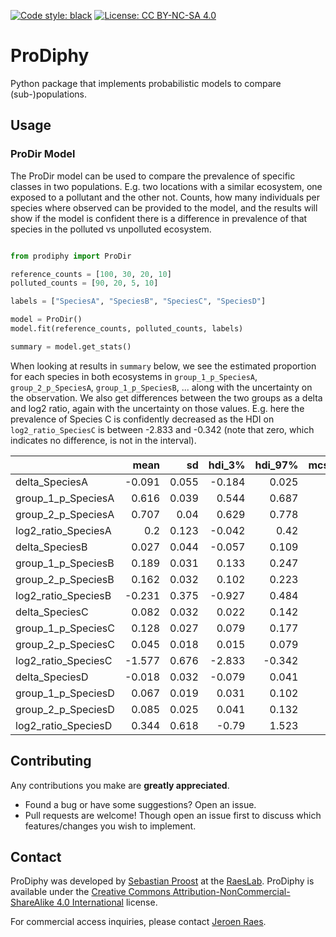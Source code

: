 [![Code style: black](https://img.shields.io/badge/code%20style-black-000000.svg)](https://github.com/psf/black) [![License: CC BY-NC-SA 4.0](https://img.shields.io/badge/License-CC%20BY--NC--SA%204.0-lightgrey.svg)](https://creativecommons.org/licenses/by-nc-sa/4.0/)

# ProDiphy

Python package that implements probabilistic models to compare (sub-)populations.

## Usage

### ProDir Model

The ProDir model can be used to compare the prevalence of specific classes in two populations. E.g. two locations with
a similar ecosystem, one exposed to a pollutant and the other not. Counts, how many individuals per species where 
observed can be provided to the model, and the results will show if the model is confident there is a difference in 
prevalence of that species in the polluted vs unpolluted ecosystem.

```python

from prodiphy import ProDir

reference_counts = [100, 30, 20, 10]
polluted_counts = [90, 20, 5, 10]

labels = ["SpeciesA", "SpeciesB", "SpeciesC", "SpeciesD"]

model = ProDir()
model.fit(reference_counts, polluted_counts, labels)

summary = model.get_stats()
```

When looking at results in `summary` below, we see the estimated proportion for each species in both ecosystems in 
`group_1_p_SpeciesA`, `group_2_p_SpeciesA`, `group_1_p_SpeciesB`, ... along with the uncertainty on the observation. We
also get differences between the two groups as a delta and log2 ratio, again with the uncertainty on those values.
E.g. here the prevalence of Species C is confidently decreased as the HDI on `log2_ratio_SpeciesC` is between 
-2.833 and -0.342 (note that zero, which indicates no difference, is not in the interval).

|                     |   mean |    sd |   hdi_3% |   hdi_97% |   mcse_mean |   mcse_sd |   ess_bulk |   ess_tail |   r_hat |
|:--------------------|-------:|------:|---------:|----------:|------------:|----------:|-----------:|-----------:|--------:|
| delta_SpeciesA      | -0.091 | 0.055 |   -0.184 |     0.025 |       0.001 |     0.001 |       3914 |       3326 |       1 |
| group_1_p_SpeciesA  |  0.616 | 0.039 |    0.544 |     0.687 |       0.001 |     0     |       4354 |       2532 |       1 |
| group_2_p_SpeciesA  |  0.707 | 0.04  |    0.629 |     0.778 |       0.001 |     0     |       4248 |       3383 |       1 |
| log2_ratio_SpeciesA |  0.2   | 0.123 |   -0.042 |     0.42  |       0.002 |     0.001 |       3904 |       3235 |       1 |
| delta_SpeciesB      |  0.027 | 0.044 |   -0.057 |     0.109 |       0.001 |     0.001 |       4346 |       2858 |       1 |
| group_1_p_SpeciesB  |  0.189 | 0.031 |    0.133 |     0.247 |       0     |     0     |       4300 |       3325 |       1 |
| group_2_p_SpeciesB  |  0.162 | 0.032 |    0.102 |     0.223 |       0     |     0     |       4647 |       3334 |       1 |
| log2_ratio_SpeciesB | -0.231 | 0.375 |   -0.927 |     0.484 |       0.006 |     0.005 |       4277 |       2779 |       1 |
| delta_SpeciesC      |  0.082 | 0.032 |    0.022 |     0.142 |       0.001 |     0     |       3441 |       2950 |       1 |
| group_1_p_SpeciesC  |  0.128 | 0.027 |    0.079 |     0.177 |       0     |     0     |       3803 |       2798 |       1 |
| group_2_p_SpeciesC  |  0.045 | 0.018 |    0.015 |     0.079 |       0     |     0     |       3035 |       2427 |       1 |
| log2_ratio_SpeciesC | -1.577 | 0.676 |   -2.833 |    -0.342 |       0.013 |     0.009 |       2909 |       2657 |       1 |
| delta_SpeciesD      | -0.018 | 0.032 |   -0.079 |     0.041 |       0     |     0     |       4807 |       3317 |       1 |
| group_1_p_SpeciesD  |  0.067 | 0.019 |    0.031 |     0.102 |       0     |     0     |       4462 |       2855 |       1 |
| group_2_p_SpeciesD  |  0.085 | 0.025 |    0.041 |     0.132 |       0     |     0     |       5259 |       2906 |       1 |
| log2_ratio_SpeciesD |  0.344 | 0.618 |   -0.79  |     1.523 |       0.009 |     0.008 |       4506 |       3332 |       1 |


## Contributing

Any contributions you make are **greatly appreciated**.

  * Found a bug or have some suggestions? Open an issue.
  * Pull requests are welcome! Though open an issue first to discuss which features/changes you wish to implement.

## Contact

ProDiphy was developed by [Sebastian Proost](https://sebastian.proost.science/) at the 
[RaesLab](https://raeslab.sites.vib.be/en). ProDiphy is available under the 
[Creative Commons Attribution-NonCommercial-ShareAlike 4.0 International](https://creativecommons.org/licenses/by-nc-sa/4.0/) 
license. 

For commercial access inquiries, please contact [Jeroen Raes](mailto:jeroen.raes@kuleuven.vib.be).